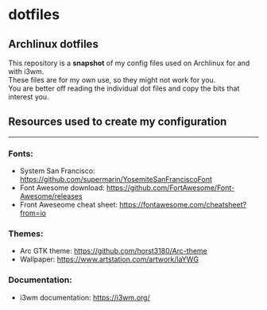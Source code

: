 # dotfiles
## Archlinux dotfiles

This repository is a __snapshot__ of my config files used on Archlinux for and with i3wm.  
These files are for my own use, so they might not work for you.  
You are better off reading the individual dot files and copy the bits that interest you.

## Resources used to create my configuration
----
### Fonts:  
- System San Francisco: https://github.com/supermarin/YosemiteSanFranciscoFont  
- Font Awesome download: https://github.com/FortAwesome/Font-Awesome/releases  
- Front Aweseome cheat sheet: https://fontawesome.com/cheatsheet?from=io  

### Themes:  
- Arc GTK theme: https://github.com/horst3180/Arc-theme  
- Wallpaper: https://www.artstation.com/artwork/laYWG  

### Documentation:  
- i3wm documentation: https://i3wm.org/
